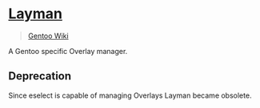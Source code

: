 # [Layman](https://wiki.gentoo.org/wiki/Layman)

> [Gentoo Wiki](https://wiki.gentoo.org/wiki/Layman)

A Gentoo specific Overlay manager.

## Deprecation

Since eselect is capable of managing Overlays Layman became obsolete.
